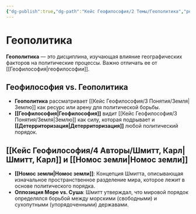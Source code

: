 ```yaml
---
{"dg-publish":true,"dg-path":"Кейс Геофилософия/2 Темы/Геополитика","permalink":"/kejs-geofilosofiya/2-temy/geopolitika/","dgShowLocalGraph":true}
---
```



# Геополитика

**Геополитика** — это дисциплина, изучающая влияние географических факторов на политические процессы. Важно отличать ее от [[Геофилософия\|геофилософии]].

## Геофилософия vs. Геополитика
- **Геополитика** рассматривает [[Кейс Геофилософия/3 Понятия/Земля\|Землю]] как ресурс или арену для политической борьбы.
- **[[Геофилософия\|Геофилософия]]** видит [[Кейс Геофилософия/3 Понятия/Земля\|Землю]] как силу, которая подрывает и **[[Детерриторизация\|Детерриторизация]]** любой политический порядок.

## [[Кейс Геофилософия/4 Авторы/Шмитт, Карл\|Шмитт, Карл]] и [[Номос земли\|Номос земли]]
- **[[Номос земли\|Номос земли]]**: Концепция Шмитта, описывающая изначальное пространственное разделение мира, которое лежит в основе политического порядка.
- **Оппозиция Море vs. Суша**: Шмитт утверждал, что мировой порядок определялся борьбой между морскими (свободными) и сухопутными (упорядоченными) державами.